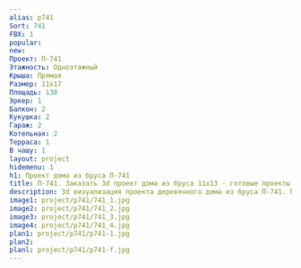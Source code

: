 ```yaml
---
alias: p741
Sort: 741
FBX: 1
popular: 
new: 
Проект: П-741
Этажность: Одноэтажный
Крыша: Прямая
Размер: 11х17
Площадь: 138
Эркер: 1
Балкон: 2
Кукушка: 2
Гараж: 2
Котельная: 2
Терраса: 1
В чашу: 1
layout: project
hidemenu: 1
h1: Проект дома из бруса П-741
title: П-741. Заказать 3d проект дома из бруса 11х13 - готовые проекты
description: 3d визуализация проекта деревянного дома из бруса П-741. Площадь 138 м2, размер 11х13. Вы можете внести любые изменения в проект.
image1: project/p741/741_1.jpg
image2: project/p741/741_2.jpg
image3: project/p741/741_3.jpg
image4: project/p741/741_4.jpg
plan1: project/p741/p741-1.jpg
plan2: 
planl: project/p741/p741-f.jpg
---
```

